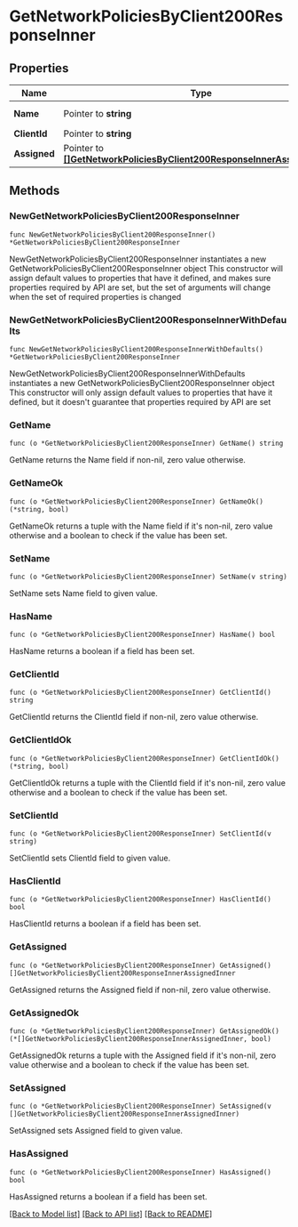# GetNetworkPoliciesByClient200ResponseInner

## Properties

Name | Type | Description | Notes
------------ | ------------- | ------------- | -------------
**Name** | Pointer to **string** | Name of client | [optional] 
**ClientId** | Pointer to **string** | ID of client | [optional] 
**Assigned** | Pointer to [**[]GetNetworkPoliciesByClient200ResponseInnerAssignedInner**](GetNetworkPoliciesByClient200ResponseInnerAssignedInner.md) | Assigned policies | [optional] 

## Methods

### NewGetNetworkPoliciesByClient200ResponseInner

`func NewGetNetworkPoliciesByClient200ResponseInner() *GetNetworkPoliciesByClient200ResponseInner`

NewGetNetworkPoliciesByClient200ResponseInner instantiates a new GetNetworkPoliciesByClient200ResponseInner object
This constructor will assign default values to properties that have it defined,
and makes sure properties required by API are set, but the set of arguments
will change when the set of required properties is changed

### NewGetNetworkPoliciesByClient200ResponseInnerWithDefaults

`func NewGetNetworkPoliciesByClient200ResponseInnerWithDefaults() *GetNetworkPoliciesByClient200ResponseInner`

NewGetNetworkPoliciesByClient200ResponseInnerWithDefaults instantiates a new GetNetworkPoliciesByClient200ResponseInner object
This constructor will only assign default values to properties that have it defined,
but it doesn't guarantee that properties required by API are set

### GetName

`func (o *GetNetworkPoliciesByClient200ResponseInner) GetName() string`

GetName returns the Name field if non-nil, zero value otherwise.

### GetNameOk

`func (o *GetNetworkPoliciesByClient200ResponseInner) GetNameOk() (*string, bool)`

GetNameOk returns a tuple with the Name field if it's non-nil, zero value otherwise
and a boolean to check if the value has been set.

### SetName

`func (o *GetNetworkPoliciesByClient200ResponseInner) SetName(v string)`

SetName sets Name field to given value.

### HasName

`func (o *GetNetworkPoliciesByClient200ResponseInner) HasName() bool`

HasName returns a boolean if a field has been set.

### GetClientId

`func (o *GetNetworkPoliciesByClient200ResponseInner) GetClientId() string`

GetClientId returns the ClientId field if non-nil, zero value otherwise.

### GetClientIdOk

`func (o *GetNetworkPoliciesByClient200ResponseInner) GetClientIdOk() (*string, bool)`

GetClientIdOk returns a tuple with the ClientId field if it's non-nil, zero value otherwise
and a boolean to check if the value has been set.

### SetClientId

`func (o *GetNetworkPoliciesByClient200ResponseInner) SetClientId(v string)`

SetClientId sets ClientId field to given value.

### HasClientId

`func (o *GetNetworkPoliciesByClient200ResponseInner) HasClientId() bool`

HasClientId returns a boolean if a field has been set.

### GetAssigned

`func (o *GetNetworkPoliciesByClient200ResponseInner) GetAssigned() []GetNetworkPoliciesByClient200ResponseInnerAssignedInner`

GetAssigned returns the Assigned field if non-nil, zero value otherwise.

### GetAssignedOk

`func (o *GetNetworkPoliciesByClient200ResponseInner) GetAssignedOk() (*[]GetNetworkPoliciesByClient200ResponseInnerAssignedInner, bool)`

GetAssignedOk returns a tuple with the Assigned field if it's non-nil, zero value otherwise
and a boolean to check if the value has been set.

### SetAssigned

`func (o *GetNetworkPoliciesByClient200ResponseInner) SetAssigned(v []GetNetworkPoliciesByClient200ResponseInnerAssignedInner)`

SetAssigned sets Assigned field to given value.

### HasAssigned

`func (o *GetNetworkPoliciesByClient200ResponseInner) HasAssigned() bool`

HasAssigned returns a boolean if a field has been set.


[[Back to Model list]](../README.md#documentation-for-models) [[Back to API list]](../README.md#documentation-for-api-endpoints) [[Back to README]](../README.md)


